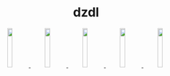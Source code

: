 <div align=center>
  <h1 fontsize=100px>dzdl</h1>
</div>
<div align="center">
  <a href="https://github.com/user-attachments/assets/1215824a-830f-41cc-b9a5-01193ae7f44c" >
    <img style="width: 15%; margin-right: 5px;" src="https://github.com/user-attachments/assets/1215824a-830f-41cc-b9a5-01193ae7f44c" />
  </a>
  <a href="https://github.com/user-attachments/assets/20451ecf-0855-4863-9e9d-d2dc6b125f7d" >
    <img style="width: 15%; margin-right: 5px;" src="https://github.com/user-attachments/assets/20451ecf-0855-4863-9e9d-d2dc6b125f7d" />
  </a>
  <a href="https://github.com/user-attachments/assets/c9937a5f-3804-4537-ae43-01022ff06fd5" >
    <img style="width: 15%; margin-right: 5px;" src="https://github.com/user-attachments/assets/c9937a5f-3804-4537-ae43-01022ff06fd5" />
  </a>
  <a href="https://github.com/user-attachments/assets/efdcc9b1-479e-417b-82fa-f1f84fe08c9d" >
    <img style="width: 15%; margin-right: 5px;" src="https://github.com/user-attachments/assets/efdcc9b1-479e-417b-82fa-f1f84fe08c9d" />
  </a>
  <a href="https://github.com/user-attachments/assets/05f66dfd-052c-4ded-a2a0-c647a9d13f7a" >
    <img style="width: 15%; margin-right: 5px;" src="https://github.com/user-attachments/assets/05f66dfd-052c-4ded-a2a0-c647a9d13f7a" />
  </a>
</div>
